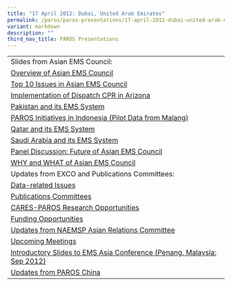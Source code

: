 ```yaml
---
title: "17 April 2012: Dubai, United Arab Emirates"
permalink: /paros/paros-presentations/17-april-2012-dubai-united-arab-emirates/
variant: markdown
description: ""
third_nav_title: PAROS Presentations
---
```

<table>
   <tbody>
      <tr>
         <td>Slides from Asian EMS Council:</td>
      </tr>
      <tr>
         <td><a target="_blank" href="/files/PAROS%20Presentations/17%20April%202012:%20Dubai,%20United%20A/1__Overview_of_Asian_EMS_Council_Apr_2012_4.pdf">Overview of Asian EMS Council</a></td>
      </tr>
      <tr>
         <td><a target="_blank" href="/files/PAROS%20Presentations/17%20April%202012:%20Dubai,%20United%20A/2_Asian_EMS_council_survey_results.pdf">Top 10 Issues in Asian EMS Council</a></td>
      </tr>
      <tr>
         <td><a target="_blank" href="/files/PAROS%20Presentations/17%20April%202012:%20Dubai,%20United%20A/Bobrow_Dubai_Dispatch_CPR_optimized.pdf">Implementation of Dispatch CPR in Arizona</a></td>
      </tr>
      <tr>
         <td><a target="_blank" href="/files/PAROS%20Presentations/17%20April%202012:%20Dubai,%20United%20A/4_PAROS_meeting_junaid_razzak.pdf">Pakistan and its EMS System</a></td>
      </tr>
      <tr>
         <td><a target="_blank" href="/files/PAROS%20Presentations/17%20April%202012:%20Dubai,%20United%20A/5_Ali_Haedar.pdf">PAROS Initiatives in Indonesia (Pilot Data from Malang)</a></td>
      </tr>
      <tr>
         <td><a target="_blank" href="/files/PAROS%20Presentations/17%20April%202012:%20Dubai,%20United%20A/6__Qatar_and_its_EMS_System_optimized.pdf">Qatar and its EMS System</a></td>
      </tr>
      <tr>
         <td><a target="_blank" href="/files/PAROS%20Presentations/17%20April%202012:%20Dubai,%20United%20A/7_EMS_System_in_Saudi_Arabia_PAROS_2012_Presentation_optimized.pdf">Saudi Arabia and its EMS System</a></td>
      </tr>
      <tr>
         <td><a target="_blank" href="/files/PAROS%20Presentations/17%20April%202012:%20Dubai,%20United%20A/8_Asian_EMS.pdf">Panel Discussion: Future of Asian EMS Council</a></td>
      </tr>
      <tr>
         <td><a target="_blank" href="/files/PAROS%20Presentations/17%20April%202012:%20Dubai,%20United%20A/9_Asian_Council_of_EMS1.pdf">WHY and WHAT of Asian EMS Council</a></td>
      </tr>
      <tr>
         <td>Updates from EXCO and Publications Committees:</td>
      </tr>
      <tr>
         <td><a target="_blank" href="/files/PAROS%20Presentations/17%20April%202012:%20Dubai,%20United%20A/1__Data_related_Issues_12April_2012_2.pdf">Data-related Issues</a></td>
      </tr>
      <tr>
         <td><a target="_blank" href="/files/PAROS%20Presentations/17%20April%202012:%20Dubai,%20United%20A/2__Publications_Committees_Apr_2012_3.pdf">Publications Committees</a></td>
      </tr>
      <tr>
         <td><a target="_blank" href="/files/PAROS%20Presentations/17%20April%202012:%20Dubai,%20United%20A/3__CARES_PAROS_Research_Update.pdf">CARES-PAROS Research Opportunities</a></td>
      </tr>
      <tr>
         <td><a target="_blank" href="/files/PAROS%20Presentations/17%20April%202012:%20Dubai,%20United%20A/4__Funding_Opportunities_Apr_2012_3.pdf">Funding Opportunities</a></td>
      </tr>
      <tr>
         <td><a target="_blank" href="/files/PAROS%20Presentations/17%20April%202012:%20Dubai,%20United%20A/5__Updates_from_NAEMSP_Asian_Relations_Committee_Apr_2012.pdf">Updates from NAEMSP Asian Relations Committee</a></td>
      </tr>
      <tr>
         <td><a target="_blank" href="/files/PAROS%20Presentations/17%20April%202012:%20Dubai,%20United%20A/5_6__Upcoming_Meetings_in_2012_Propective_PAROS_Participating_Countries.pdf">Upcoming Meetings</a></td>
      </tr>
      <tr>
         <td><a target="_blank" href="/files/PAROS%20Presentations/17%20April%202012:%20Dubai,%20United%20A/6__Upcoming_Meetings_EMS_ASIA_2012_PENANG_Dubai_Presentation.pdf">Introductory Slides to EMS Asia Conference (Penang, Malaysia: Sep 2012)</a></td>
      </tr>
      <tr>
         <td><a target="_blank" href="/files/PAROS%20Presentations/17%20April%202012:%20Dubai,%20United%20A/7__PAROS_Participating_Countries_China_Apr_2012.pdf">Updates from PAROS China</a></td>
      </tr>
   </tbody>
</table>